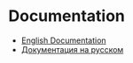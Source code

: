 # Documentation

- [English Documentation](docs/en/README.md)
- [Документация на русском](docs/ru/README.md)